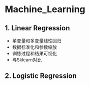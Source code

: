 # Machine_Learning
## 1. Linear Regression
- 单变量和多变量线性回归
- 数据标准化和参数缩放
- 训练过程和结果可视化
- 与Sklearn对比
## 2. Logistic Regression
